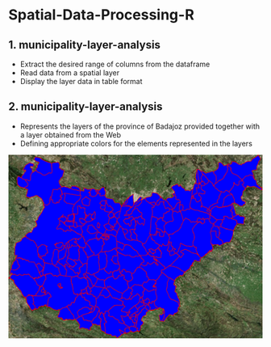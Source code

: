 # Spatial-Data-Processing-R

## 1. municipality-layer-analysis
* Extract the desired range of columns from the dataframe
* Read data from a spatial layer
* Display the layer data in table format

## 2. municipality-layer-analysis
* Represents the layers of the province of Badajoz provided together with a layer obtained from the Web
* Defining appropriate colors for the elements represented in the layers

![](/img/Spatial-Data-Processing-R/map.png)
